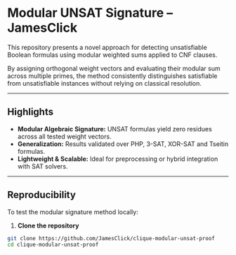 # Modular UNSAT Signature – JamesClick

This repository presents a novel approach for detecting unsatisfiable Boolean formulas using modular weighted sums applied to CNF clauses.

By assigning orthogonal weight vectors and evaluating their modular sum across multiple primes, the method consistently distinguishes satisfiable from unsatisfiable instances without relying on classical resolution.

---

## Highlights

- **Modular Algebraic Signature:** UNSAT formulas yield zero residues across all tested weight vectors.
- **Generalization:** Results validated over PHP, 3-SAT, XOR-SAT and Tseitin formulas.
- **Lightweight & Scalable:** Ideal for preprocessing or hybrid integration with SAT solvers.

---

## Reproducibility

To test the modular signature method locally:

1. **Clone the repository**
```bash
git clone https://github.com/JamesClick/clique-modular-unsat-proof
cd clique-modular-unsat-proof
